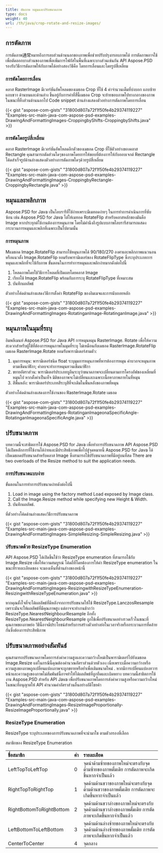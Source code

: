 ```yaml
---
title: ตัดภาพ หมุนและปรับขนาดภาพ
type: docs
weight: 40
url: /th/java/crop-rotate-and-resize-images/
---
```


## **การตัดภาพ**
การตัดภาพ通常หมายถึงการลบส่วนด้านนอกของภาพเพื่อช่วยปรับปรุงกรอบภาพได้ การตัดภาพอาจใช้เพื่อตัดออกบางส่วนของภาพเพื่อเพิ่มการโฟกัสในพื้นที่เฉพาะบางส่วนเช่นกัน  API Aspose.PSD รองรับวิธีการตัดภาพให้กับภาพได้อย่างสองวิธีคือ โดยการเลื่อนและโดยรูปสี่เหลี่ยม
### **การตัดโดยการเลื่อน**
คลาส RasterImage มีเวอร์ชันอัพโหลดของเมธอด Crop ที่ใช้ 4 ค่าจำนวนเต็มที่บ่งบอก แถบซ้าย แถบขวา ด้านบนและด้านล่าง ขึ้นอยู่กับการค่าที่สี่นี้เมธอด Crop จะย้ายขอบภาพไปทางกลางของภาพในขณะที่ทิ้งส่วนด้านนอกไป Code snippet ด้านล่างแสดงตัวอย่างการตัดภาพโดยการเลื่อน

{{< gist "aspose-com-gists" "31800d807a72f1f50fe4b29374119227" "Examples-src-main-java-com-aspose-psd-examples-DrawingAndFormattingImages-CroppingbyShifts-CroppingbyShifts.java" >}}
### **การตัดโดยรูปสี่เหลี่ยม**
คลาส RasterImage มีเวอร์ชันอัพโหลดอีกตัวของเมธอด Crop ที่ใช้ตัวอย่างของคลาส Rectangle คุณสามารถตัดส่วนใดๆของภาพโดยการให้ขอบที่ต้องการให้กับออบเจกต์ Rectangle โค้ดสำเร็จรูปด้านล่างแสดงตัวอย่างการตัดภาพใดๆด้วยรูปสี่เหลี่ยม

{{< gist "aspose-com-gists" "31800d807a72f1f50fe4b29374119227" "Examples-src-main-java-com-aspose-psd-examples-DrawingAndFormattingImages-CroppingbyRectangle-CroppingbyRectangle.java" >}}
## **หมุนและพลิกภาพ**
Aspose.PSD for Java เป็นไลบรารีที่ใช้ง่ายเพราะมีเมทอดง่ายๆ ในการทำการดำเนินการที่ซับซ้อน เช่น Aspose.PSD for Java ได้ให้เมทอด RotateFlip สำหรับคลาสหลักของมันคือ Image หากประยุกต์ใช้งานต้องการหมุนภาพ โดยไม่คำนึงถึงรูปแบบภาพไลบรารีสามารถแสดงกระบวนการหมุนและพลิกที่เฉพาะเป็นไปตามนั้น
### **การหมุนภาพ**
Mแมธอด Image.RotateFlip สามารถใช้หมุนภาพได้ 90/180/270 องศาและพลิกภาพแนวนอนหรือแนวตั้ง Image.RotateFlip ยอมรับพารามิเตอร์ของ RotateFlipType ซึ่งระบุประเภทการหมุนและพลิกที่จะใช้กับภาพ ขั้นตอนในการทำการหมุนและพลิกง่ายมากดังต่อไปนี้

1. โหลดภาพโดยใช้วิธีการโหลดที่เปิดเผยโดยคลาส Image
1. เรียกใช้ Image.RotateFlip พร้อมกับการระบุ RotateFlipType ที่เหมาะสม
1. บันทึกผลลัพธ์

ตัวอย่างโค้ดด้านล่างแสดงวิธีการตั้งค่า RotateFlip ของอิมเมจและการนับถอยหลัก

{{< gist "aspose-com-gists" "31800d807a72f1f50fe4b29374119227" "Examples-src-main-java-com-aspose-psd-examples-DrawingAndFormattingImages-RotatinganImage-RotatinganImage.java" >}}
## **หมุนภาพในมุมที่ระบุ**
อิมพลีเมนท์ Aspose.PSD for Java API การหมุนหมุน RasterImage. Rotate เพื่อให้ความสะดวกสำหรับผู้ใช้ที่ต้องการหมุนภาพในมุมที่ระบุ ไม่เหมือนกับเมธอด RasterImage.RotateFlip เมธอด RasterImage.Rotate ยอมรับพารามิเตอร์สามตัว:

1. มุมการหมุน: พารามิเตอร์ชนิด float ระบุมุมการหมุนภาพที่หารต้องการหมุน ค่าบวกจะหมุนภาพตามเข็มนาฬิกา; ค่าลบจะทำการหมุนทวนเข็มนาฬิกา
1. ขยายอัตราส่วน: พารามิเตอร์ประเภทบูลีนระบุว่าขนาดภาพจะเปลี่ยนตามการโครงอัฟของเหลี่ยมที่หมุนไป หากตั้งค่าเป็นเท็จ มิติของภาพจะไม่เปลี่ยนและเฉพาะเนื้อหาภาพภายในที่หมุน
1. สีพื้นหลัง: พารามิเตอร์ประเภทสีระบุสีที่จะเติมในพื้นหลังของภาพที่หมุน

ตัวอย่างโค้ดด้านล่างแสดงการใช้งานของ RasterImage.Rotate เมธอด

{{< gist "aspose-com-gists" "31800d807a72f1f50fe4b29374119227" "Examples-src-main-java-com-aspose-psd-examples-DrawingAndFormattingImages-RotatinganImageonaSpecificAngle-RotatinganImageonaSpecificAngle.java" >}}
## **ปรับขนาดภาพ**
บทความนี้จะสาธิตการใช้ Aspose.PSD for Java เพื่อทำการปรับขนาดภาพ API Aspose.PSD ได้เปิดหลักการที่ใช้งานได้ง่ายและมีประสิทธิภาพเพื่อไปสู่จุดหมายนี้ Aspose.PSD for Java ได้เปิดเมธอดปรับขนาดสำหรับคลาส Image ซึ่งสามารถใช้ปรับขนาดภาพที่มีอยู่บนที่สด There are two overloads of the Resize method to suit the application needs.
### **การปรับขนาดแบบง่าย**
ขั้นตอนในการทำการปรับขนาดง่ายดังต่อไปนี้

1. Load in image using the factory method Load exposed by Image class.
1. Call the Image.Resize method while specifying new Height & Width.
1. บันทึกผลลัพธ์.

ที่ตัวอย่างโค้ดด้านล่างแสดงวิธีการปรับขนาดภาพ

{{< gist "aspose-com-gists" "31800d807a72f1f50fe4b29374119227" "Examples-src-main-java-com-aspose-psd-examples-DrawingAndFormattingImages-SimpleResizing-SimpleResizing.java" >}}
### **ปรับขนาดด้วย ResizeType Enumeration**
API Aspose.PSD ได้เปิดขึ้นใช้ว่า ResizeType enumeration ที่สามารถใช้กับ Image.Resize เพื่อให้ความสมบูรณ์ โค้ดถี่ที่โดยต้องการให้ค่า ResizeType enumeration ในขณะที่รายละเอียดของ จะมองเห็นที่ด้านล่างของหน้านี้

{{< gist "aspose-com-gists" "31800d807a72f1f50fe4b29374119227" "Examples-src-main-java-com-aspose-psd-examples-DrawingAndFormattingImages-ResizingwithResizeTypeEnumeration-ResizingwithResizeTypeEnumeration.java" >}}



หากคุณตั้งใจที่จะได้ผลลัพธ์ที่ดีหลังจากการปรับขนาดให้ใช้ ResizeType.LanczosResample เพราะมันจะให้ผลลัพธ์ที่มีคุณภาพสูง แต่อาจจะทำงานช้ากว่า ResizeType.NearestNeighbourResample อีกทั้ง ResizeType.NearestNeighbourResample ถูกใช้เพื่อปรับขนาดอย่างรวดเร็วในขณะที่คุณภาพของภาพย่อ วิธีนี้อาจมีประโยชน์สำหรับการสร้างตัวอย่างย่อในเวลาจริงหรือกระบวนการที่คล้ายกันซึ่งต้องการประสิทธิภาพ
## **ปรับขนาดภาพอย่างสัมพันธ์**
คุณสามารถปรับขนาดภาพโดยการส่งค่าความสูงและความกว้างใหม่เป็นพารามิเตอร์ไปยังเมธอด Image.Resize แต่ในกรณีนี้คุณต้องคำนวณอัตราส่วนด้วยตัวเอง เนี่ยเพราะเมื่อความกว้างหรือความสูงของภาพถูกเปลี่ยนแปลงภาพจะถูกขยายหรือย่ำเพื่อเติมขนาดใหม่ . หากมีการเปลี่ยนแปลงทวารหน้าและความสูงของภาพไม่สัมพันธ์นี้อาจทำให้ได้ผลลัพธ์ที่ถูกยืดและเบิดหยาง บทความนี้สาธิตการใช้งาน Aspose.PSD สำหรับ API Java เพื่อปรับขนาดภาพโดยการส่งค่าความสูงหรือความกว้างใหม่ในขณะที่อนุญาตให้ API คำนวณค่าอัตราส่วนอื่นอย่างอัติโธยค้า

{{< gist "aspose-com-gists" "31800d807a72f1f50fe4b29374119227" "Examples-src-main-java-com-aspose-psd-examples-DrawingAndFormattingImages-ResizeImageProportionally-ResizeImageProportionally.java" >}}
### **ResizeType Enumeration**
ResizeType ระบุประเภทของการปรับขนาดภาพที่จะนำมาใช ตามตัวกรองที่เลือก

สมาชิกของ ResizeType Enumeration

|**ชื่อสมาชิก**|**ค่า**|**รายละเอียด**|
| :- | :- | :- |
|LeftTopToLeftTop|0|จุดนำด้ามซ้ายของภาพใหม่จะตรงกับจุดด้ามซ้ายของภาพดั้มเดิย การตัดภาพจะเกิดขึ้นหากจำเป็นแล้ว|
|RightTopToRightTop|1|จุดด้ามด้านขวาของภาพใหม่จะตรงกับจุดด้ามด้านขวาของภาพดั้มเดิย การตัดภาพจะเกิดขึ้นหากจำเป็นแล้ว|
|RightBottomToRightBottom|2|จุดด้ามด้านขวาล่างของภาพใหม่จะตรงกับจุดด้ามด้านขวาล่างของภาพดั้มเดิย การตัดภาพจะเกิดขึ้นหากจำเป็นแล้ว|
|LeftBottomToLeftBottom|3|จุดด้ามด้านล่างซ้ายของภาพใหม่จะตรงกับจุดด้ามด้านล่างซ้ายของภาพดั้มเดิย การตัดภาพจะเกิดขึ้นหากจำเป็นแล้ว|
|CenterToCenter|4|จุดกลาง
